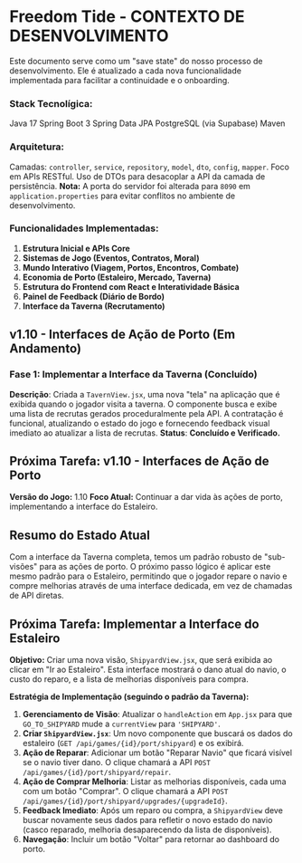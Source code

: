 # Freedom Tide - CONTEXTO DE DESENVOLVIMENTO

Este documento serve como um "save state" do nosso processo de desenvolvimento. Ele é atualizado a cada nova funcionalidade implementada para facilitar a continuidade e o onboarding.

### **Stack Tecnolígica:**
Java 17
Spring Boot 3
Spring Data JPA
PostgreSQL (via Supabase)
Maven

### **Arquitetura:**
 Camadas: `controller`, `service`, `repository`, `model`, `dto`, `config`, `mapper`.
 Foco em APIs RESTful.
 Uso de DTOs para desacoplar a API da camada de persistência.
 **Nota:** A porta do servidor foi alterada para `8090` em `application.properties` para evitar conflitos no ambiente de desenvolvimento.

### **Funcionalidades Implementadas:**

1.  **Estrutura Inicial e APIs Core**
2.  **Sistemas de Jogo (Eventos, Contratos, Moral)**
3.  **Mundo Interativo (Viagem, Portos, Encontros, Combate)**
4.  **Economia de Porto (Estaleiro, Mercado, Taverna)**
5.  **Estrutura do Frontend com React e Interatividade Básica**
6.  **Painel de Feedback (Diário de Bordo)**
7.  **Interface da Taverna (Recrutamento)**

## v1.10 - Interfaces de Ação de Porto (Em Andamento)

### Fase 1: Implementar a Interface da Taverna (Concluído)
 **Descrição**: Criada a `TavernView.jsx`, uma nova "tela" na aplicação que é exibida quando o jogador visita a taverna. O componente busca e exibe uma lista de recrutas gerados proceduralmente pela API. A contratação é funcional, atualizando o estado do jogo e fornecendo feedback visual imediato ao atualizar a lista de recrutas.
 **Status**: **Concluído e Verificado.**

## Próxima Tarefa: v1.10 - Interfaces de Ação de Porto

**Versão do Jogo:** 1.10
**Foco Atual:** Continuar a dar vida às ações de porto, implementando a interface do Estaleiro.

## Resumo do Estado Atual
Com a interface da Taverna completa, temos um padrão robusto de "sub-visões" para as ações de porto. O próximo passo lógico é aplicar este mesmo padrão para o Estaleiro, permitindo que o jogador repare o navio e compre melhorias através de uma interface dedicada, em vez de chamadas de API diretas.

## Próxima Tarefa: Implementar a Interface do Estaleiro

**Objetivo:** Criar uma nova visão, `ShipyardView.jsx`, que será exibida ao clicar em "Ir ao Estaleiro". Esta interface mostrará o dano atual do navio, o custo do reparo, e a lista de melhorias disponíveis para compra.

**Estratégia de Implementação (seguindo o padrão da Taverna):**
1.  **Gerenciamento de Visão**: Atualizar o `handleAction` em `App.jsx` para que `GO_TO_SHIPYARD` mude a `currentView` para `'SHIPYARD'`.
2.  **Criar `ShipyardView.jsx`**: Um novo componente que buscará os dados do estaleiro (`GET /api/games/{id}/port/shipyard`) e os exibirá.
3.  **Ação de Reparar**: Adicionar um botão "Reparar Navio" que ficará visível se o navio tiver dano. O clique chamará a API `POST /api/games/{id}/port/shipyard/repair`.
4.  **Ação de Comprar Melhoria**: Listar as melhorias disponíveis, cada uma com um botão "Comprar". O clique chamará a API `POST /api/games/{id}/port/shipyard/upgrades/{upgradeId}`.
5.  **Feedback Imediato**: Após um reparo ou compra, a `ShipyardView` deve buscar novamente seus dados para refletir o novo estado do navio (casco reparado, melhoria desaparecendo da lista de disponíveis).
6.  **Navegação**: Incluir um botão "Voltar" para retornar ao dashboard do porto.